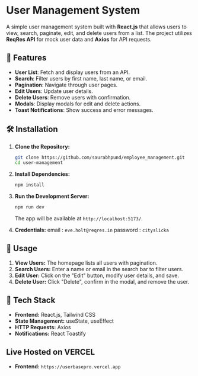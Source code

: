 # User Management System

A simple user management system built with **React.js** that allows users to view, search, paginate, edit, and delete users from a list. The project utilizes **ReqRes API** for mock user data and **Axios** for API requests.

## 🚀 Features

- **User List**: Fetch and display users from an API.
- **Search**: Filter users by first name, last name, or email.
- **Pagination**: Navigate through user pages.
- **Edit Users**: Update user details.
- **Delete Users**: Remove users with confirmation.
- **Modals**: Display modals for edit and delete actions.
- **Toast Notifications**: Show success and error messages.

## 🛠️ Installation

1. **Clone the Repository:**
   ```sh
   git clone https://github.com/saurabhpund/employee_management.git
   cd user-management
   ```

2. **Install Dependencies:**
   ```sh
   npm install
   ```

3. **Run the Development Server:**
   ```sh
   npm run dev
   ```

   The app will be available at `http://localhost:5173/`.

4. **Credentials:**
   email : `eve.holt@reqres.in`
   password : `cityslicka` 

## 🔧 Usage

1. **View Users:** The homepage lists all users with pagination.
2. **Search Users:** Enter a name or email in the search bar to filter users.
3. **Edit User:** Click on the "Edit" button, modify user details, and save.
4. **Delete User:** Click "Delete", confirm in the modal, and remove the user.

## 🎨 Tech Stack

- **Frontend:** React.js, Tailwind CSS
- **State Management:** useState, useEffect
- **HTTP Requests:** Axios
- **Notifications:** React Toastify

## Live Hosted on VERCEL

- **Frontend:** `https://userbasepro.vercel.app`
